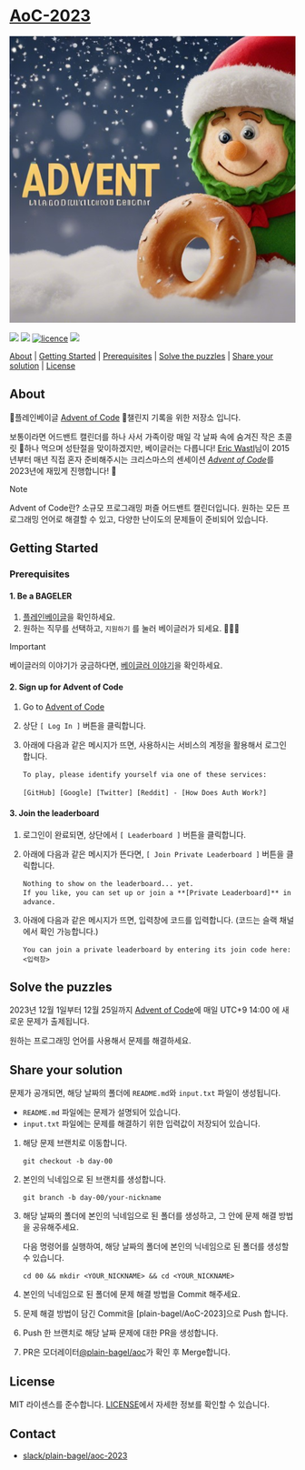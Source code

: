 # [AoC-2023][aoc-2023]

![](./assets/aoc_cover-512x512.jpeg)

[![](https://img.shields.io/badge/Advent%20of%20Code-000000?style=for-the-badge&logo=adventofcode&logoColor=white&)][aoc-official] [![](https://img.shields.io/badge/Plain%20Bagel-FFA500?style=for-the-badge&logo=plainbagel&logoColor=white)][pbagel-official] [![licence](https://img.shields.io/github/license/plain-bagel/AoC-2023?style=for-the-badge)](./LICENSE) [![](https://img.shields.io/badge/Slack-4A154B?style=for-the-badge&logo=slack&logoColor=white)](https://plainbagel.slack.com/archives/C067RSCDC78)

[About](#about) | [Getting Started](#getting-started) | [Prerequisites](#prerequisites) | [Solve the puzzles](#solve-the-puzzles) | [Share your solution](#share-your-solution) | [License](#license)

## About

🥯플레인베이글 [Advent of Code][aoc-official] 🎄챌린지 기록을 위한 저장소 입니다.

보통이라면 어드밴트 캘린더를 하나 사서 가족이랑 매일 각 날짜 속에 숨겨진 작은 초콜릿 🍫하나 먹으며 성탄절을 맞이하겠지만, 베이글러는 다릅니다! [Eric Wastl][eric-wastl]님이 2015년부터 매년 직접 혼자 준비해주시는 크리스마스의 센세이션 [*Advent of Code*][aoc-official]를 2023년에 재밌게 진행합니다! :tada:

> [!NOTE]
> Advent of Code란?
> 소규모 프로그래밍 퍼즐 어드밴트 캘린더입니다. 원하는 모든 프로그래밍 언어로 해결할 수 있고, 다양한 난이도의 문제들이 준비되어 있습니다. 

## Getting Started

### Prerequisites

#### 1. Be a BAGELER

1. [플레인베이글][pbagel-career]을 확인하세요.
2. 원하는 직무를 선택하고, `지원하기` 를 눌러 베이글러가 되세요. 🥯🧑‍🍳

> [!IMPORTANT]
> 베이글러의 이야기가 궁금하다면, [베이글러 이야기][pbagel-blog]을 확인하세요.

#### 2. Sign up for Advent of Code

1. Go to [Advent of Code][aoc-official]
2. 상단 `[ Log In ]` 버튼을 클릭합니다.
3. 아래에 다음과 같은 메시지가 뜨면, 사용하시는 서비스의 계정을 활용해서 로그인 합니다.

   ```text
   To play, please identify yourself via one of these services:
   
   [GitHub] [Google] [Twitter] [Reddit] - [How Does Auth Work?]
   ```

#### 3. Join the leaderboard

1. 로그인이 완료되면, 상단에서 `[ Leaderboard ]` 버튼을 클릭합니다.
2. 아래에 다음과 같은 메시지가 뜬다면, `[ Join Private Leaderboard ]` 버튼을 클릭합니다.

    ```text
    Nothing to show on the leaderboard... yet.
    If you like, you can set up or join a **[Private Leaderboard]** in advance.
    ```
3. 아래에 다음과 같은 메시지가 뜨면, 입력창에 코드를 입력합니다. (코드는 슬랙 채널에서 확인 가능합니다.)

    ```text
    You can join a private leaderboard by entering its join code here:
    <입력창>
    ```

## Solve the puzzles

2023년 12월 1일부터 12월 25일까지 [Advent of Code][aoc-official]에 매일 UTC+9 14:00 에 새로운 문제가 출제됩니다.

원하는 프로그래밍 언어를 사용해서 문제를 해결하세요.


## Share your solution

문제가 공개되면, 해당 날짜의 폴더에 `README.md`와 `input.txt` 파일이 생성됩니다.

* `README.md` 파일에는 문제가 설명되어 있습니다.
* `input.txt` 파일에는 문제를 해결하기 위한 입력값이 저장되어 있습니다.

1. 해당 문제 브랜치로 이동합니다. 

    ```shell
    git checkout -b day-00
    ```

2. 본인의 닉네임으로 된 브랜치를 생성합니다.
    
    ```shell
    git branch -b day-00/your-nickname
    ```

3. 해당 날짜의 폴더에 본인의 닉네임으로 된 폴더를 생성하고, 그 안에 문제 해결 방법을 공유해주세요.

    다음 명령어를 실행하여, 해당 날짜의 폴더에 본인의 닉네임으로 된 폴더를 생성할 수 있습니다. 

    ```shell
    cd 00 && mkdir <YOUR_NICKNAME> && cd <YOUR_NICKNAME>
    ```
   
4. 본인의 닉네임으로 된 폴더에 문제 해결 방법을 Commit 해주세요.
5. 문제 해결 방법이 담긴 Commit을 [plain-bagel/AoC-2023]으로 Push 합니다.
6. Push 한 브랜치로 해당 날짜 문제에 대한 PR을 생성합니다. 
7. PR은 모더레이터[@plain-bagel/aoc](https://github.com/orgs/plain-bagel/teams/aoc)가 확인 후 Merge합니다.

## License

MIT 라이센스를 준수합니다. [LICENSE](LICENSE)에서 자세한 정보를 확인할 수 있습니다.

## Contact

- [slack/plain-bagel/aoc-2023](https://plainbagel.slack.com/archives/C067RSCDC78)

[aoc-2023]: https://github.com/plain-bagel/AoC-2023

[aoc-official]: https://adventofcode.com

[eric-wastl]: https://twitter.com/ericwastl

[pbagel-official]: https://pbagel.com

[pbagel-career]: https://pbagel.com/27040452

[pbagel-blog]: https://pbagel.com/27039550


